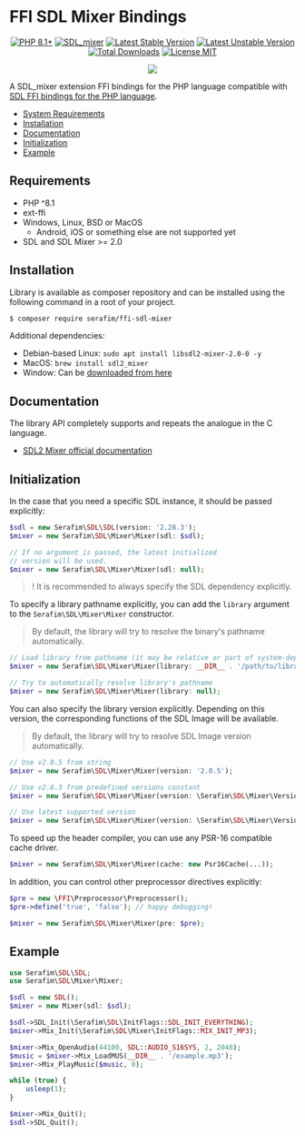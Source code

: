 # FFI SDL Mixer Bindings

<p align="center">
    <a href="https://packagist.org/packages/serafim/ffi-sdl-mixer"><img src="https://poser.pugx.org/serafim/ffi-sdl-mixer/require/php?style=for-the-badge" alt="PHP 8.1+"></a>
    <a href="https://github.com/libsdl-org/SDL_mixer"><img src="https://img.shields.io/badge/SDL_mixer-2.6.3-132B48.svg?style=for-the-badge&logo=c%2b%2b" alt="SDL_mixer"></a>
    <a href="https://packagist.org/packages/serafim/ffi-sdl-mixer"><img src="https://poser.pugx.org/serafim/ffi-sdl-mixer/version?style=for-the-badge" alt="Latest Stable Version"></a>
    <a href="https://packagist.org/packages/serafim/ffi-sdl-mixer"><img src="https://poser.pugx.org/serafim/ffi-sdl-mixer/v/unstable?style=for-the-badge" alt="Latest Unstable Version"></a>
    <a href="https://packagist.org/packages/serafim/ffi-sdl-mixer"><img src="https://poser.pugx.org/serafim/ffi-sdl-mixer/downloads?style=for-the-badge" alt="Total Downloads"></a>
    <a href="https://raw.githubusercontent.com/serafim/ffi-sdl-mixer/master/LICENSE.md"><img src="https://poser.pugx.org/serafim/ffi-sdl-mixer/license?style=for-the-badge" alt="License MIT"></a>
</p>
<p align="center">
    <a href="https://github.com/SerafimArts/ffi-sdl-mixer/actions"><img src="https://github.com/SerafimArts/ffi-sdl-mixer/workflows/build/badge.svg"></a>
</p>

A SDL_mixer extension FFI bindings for the PHP language compatible with [SDL FFI bindings for the PHP language](https://github.com/SerafimArts/ffi-sdl).

- [System Requirements](#requirements)
- [Installation](#installation)
- [Documentation](#documentation)
- [Initialization](#initialization)
- [Example](#example)

## Requirements

- PHP ^8.1
- ext-ffi
- Windows, Linux, BSD or MacOS
    - Android, iOS or something else are not supported yet
- SDL and SDL Mixer >= 2.0

## Installation

Library is available as composer repository and can be 
installed using the following command in a root of your project.

```bash
$ composer require serafim/ffi-sdl-mixer
```

Additional dependencies:
  - Debian-based Linux: `sudo apt install libsdl2-mixer-2.0-0 -y`
  - MacOS: `brew install sdl2_mixer`
  - Window: Can be [downloaded from here](https://github.com/libsdl-org/SDL_mixer/releases)

## Documentation

The library API completely supports and repeats the analogue in the C language.

- [SDL2 Mixer official documentation](https://www.libsdl.org/projects/SDL_mixer/docs/index.html)

## Initialization

In the case that you need a specific SDL instance, it should be passed 
explicitly:

```php
$sdl = new Serafim\SDL\SDL(version: '2.28.3');
$mixer = new Serafim\SDL\Mixer\Mixer(sdl: $sdl);

// If no argument is passed, the latest initialized
// version will be used.
$mixer = new Serafim\SDL\Mixer\Mixer(sdl: null);
```

> ! It is recommended to always specify the SDL dependency explicitly.

To specify a library pathname explicitly, you can add the `library` argument to
the `Serafim\SDL\Mixer\Mixer` constructor.

> By default, the library will try to resolve the binary's pathname automatically.

```php
// Load library from pathname (it may be relative or part of system-dependent path)
$mixer = new Serafim\SDL\Mixer\Mixer(library: __DIR__ . '/path/to/library.so');

// Try to automatically resolve library's pathname
$mixer = new Serafim\SDL\Mixer\Mixer(library: null);
```

You can also specify the library version explicitly. Depending on this version,
the corresponding functions of the SDL Image will be available.

> By default, the library will try to resolve SDL Image version automatically.

```php
// Use v2.0.5 from string
$mixer = new Serafim\SDL\Mixer\Mixer(version: '2.0.5');

// Use v2.6.3 from predefined versions constant
$mixer = new Serafim\SDL\Mixer\Mixer(version: \Serafim\SDL\Mixer\Version::V2_6_3);

// Use latest supported version
$mixer = new Serafim\SDL\Mixer\Mixer(version: \Serafim\SDL\Mixer\Version::LATEST);
```

To speed up the header compiler, you can use any PSR-16 compatible cache driver.

```php
$mixer = new Serafim\SDL\Mixer\Mixer(cache: new Psr16Cache(...));
```

In addition, you can control other preprocessor directives explicitly:

```php
$pre = new \FFI\Preprocessor\Preprocessor();
$pre->define('true', 'false'); // happy debugging!

$mixer = new Serafim\SDL\Mixer\Mixer(pre: $pre);
```

## Example

```php
use Serafim\SDL\SDL;
use Serafim\SDL\Mixer\Mixer;

$sdl = new SDL();
$mixer = new Mixer(sdl: $sdl);

$sdl->SDL_Init(\Serafim\SDL\InitFlags::SDL_INIT_EVERYTHING);
$mixer->Mix_Init(\Serafim\SDL\Mixer\InitFlags::MIX_INIT_MP3);

$mixer->Mix_OpenAudio(44100, SDL::AUDIO_S16SYS, 2, 2048);
$music = $mixer->Mix_LoadMUS(__DIR__ . '/example.mp3');
$mixer->Mix_PlayMusic($music, 0);

while (true) {
    usleep(1);
}

$mixer->Mix_Quit();
$sdl->SDL_Quit();
```
